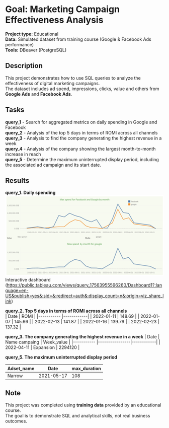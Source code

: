 # Goal: Marketing Campaign Effectiveness Analysis
**Project type:** Educational  
**Data:** Simulated dataset from training course (Google & Facebook Ads performance)  
**Tools:** DBeaver (PostgreSQL)
## Description 
This project demonstrates how to use SQL queries to analyze the effectiveness of digital marketing campaigns.  
The dataset includes ad spend, impressions, clicks, value and others from **Google Ads** and **Facebook Ads**.
## Tasks
**query_1** - Search for aggregated metrics on daily spending in Google and Facebook  
**query_2** - Analysis of the top 5 days in terms of ROMI across all channels  
**query_3** - Analysis to find the company generating the highest revenue in a week  
**query_4** - Analysis of the company showing the largest month-to-month increase in reach  
**query_5** - Determine the maximum uninterrupted display period, including the associated ad campaign and its start date.

## Results
**query_1. Daily spending**  
![Dashboard Screenshot](https://github.com/katerynamaiatska/Data_portfolio/blob/main/project1/Dashboard%201.png?raw=true)
Interactive dashboard (https://public.tableau.com/views/query_17563955596260/Dashboard1?:language=en-US&publish=yes&:sid=&:redirect=auth&:display_count=n&:origin=viz_share_link)

**query_2. Top 5 days in terms of ROMI across all channels**  
|    Date    |      ROMI  |
|----------- |------------|
| 2022-01-11 |  148.69    |
| 2022-01-07 |	145.66    |
| 2022-02-13 |	141.87    |
| 2022-01-16 |	139.79    |
| 2022-02-23 |	137.32    |

**query_3. The company generating the highest revenue in a week**
|    Date    | Name campaing  | Week_value |
|----------- |----------------|------------|
| 2022-04-11 | Expansion	    |  2294120   |

**query_5. The maximum uninterrupted display period**

|  Adset_name |    Date    | max_duration |
|-----------  |------------|--------------|
|    Narrow   | 2021-05-17 |      108     |


## Note 
This project was completed using **training data** provided by an educational course.  
The goal is to demonstrate SQL and analytical skills, not real business outcomes.
